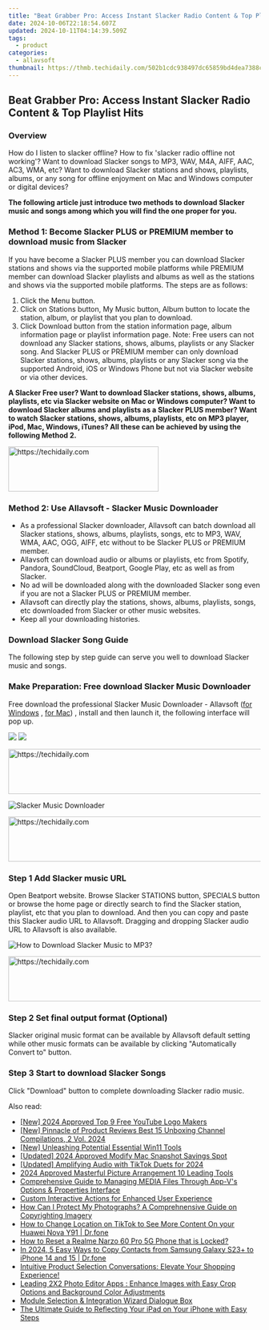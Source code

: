 ```yaml
---
title: "Beat Grabber Pro: Access Instant Slacker Radio Content & Top Playlist Hits"
date: 2024-10-06T22:18:54.607Z
updated: 2024-10-11T04:14:39.509Z
tags:
  - product
categories:
  - allavsoft
thumbnail: https://thmb.techidaily.com/502b1cdc938497dc65859bd4dea7388cbc83b5388aae8627911832c708fd7626.jpg
---
```


## Beat Grabber Pro: Access Instant Slacker Radio Content & Top Playlist Hits

### Overview

How do I listen to slacker offline? How to fix 'slacker radio offline not working'? Want to download Slacker songs to MP3, WAV, M4A, AIFF, AAC, AC3, WMA, etc? Want to download Slacker stations and shows, playlists, albums, or any song for offline enjoyment on Mac and Windows computer or digital devices?

**The following article just introduce two methods to download Slacker music and songs among which you will find the one proper for you.**

### Method 1: Become Slacker PLUS or PREMIUM member to download music from Slacker

If you have become a Slacker PLUS member you can download Slacker stations and shows via the supported mobile platforms while PREMIUM member can download Slacker playlists and albums as well as the stations and shows via the supported mobile platforms. The steps are as follows:

1. Click the Menu button.
2. Click on Stations button, My Music button, Album button to locate the station, album, or playlist that you plan to download.
3. Click Download button from the station information page, album information page or playlist information page. Note: Free users can not download any Slacker stations, shows, albums, playlists or any Slacker song. And Slacker PLUS or PREMIUM member can only download Slacker stations, shows, albums, playlists or any Slacker song via the supported Android, iOS or Windows Phone but not via Slacker website or via other devices.

**A Slacker Free user? Want to download Slacker stations, shows, albums, playlists, etc via Slacker website on Mac or Windows computer? Want to download Slacker albums and playlists as a Slacker PLUS member? Want to watch Slacker stations, shows, albums, playlists, etc on MP3 player, iPod, Mac, Windows, iTunes? All these can be achieved by using the following Method 2.**

<!-- affiliate ads begin -->
<a href="https://aligracehair.sjv.io/c/5597632/2006941/19272" target="_top" id="2006941">
  <img src="//a.impactradius-go.com/display-ad/19272-2006941" border="0" alt="https://techidaily.com" width="300" height="90"/>
</a>
<img height="0" width="0" src="https://aligracehair.sjv.io/i/5597632/2006941/19272" style="position:absolute;visibility:hidden;" border="0" />
<!-- affiliate ads end -->

### Method 2: Use Allavsoft - Slacker Music Downloader

* As a professional Slacker downloader, Allavsoft can batch download all Slacker stations, shows, albums, playlists, songs, etc to MP3, WAV, WMA, AAC, OGG, AIFF, etc without to be Slacker PLUS or PREMIUM member.
* Allavsoft can download audio or albums or playlists, etc from Spotify, Pandora, SoundCloud, Beatport, Google Play, etc as well as from Slacker.
* No ad will be downloaded along with the downloaded Slacker song even if you are not a Slacker PLUS or PREMIUM member.
* Allavsoft can directly play the stations, shows, albums, playlists, songs, etc downloaded from Slacker or other music websites.
* Keep all your downloading histories.

### Download Slacker Song Guide

The following step by step guide can serve you well to download Slacker music and songs.

### Make Preparation: Free download Slacker Music Downloader

Free download the professional Slacker Music Downloader - Allavsoft ([for Windows](https://tools.techidaily.com/allavsoft/products/) , [for Mac](https://tools.techidaily.com/allavsoft/products/)) , install and then launch it, the following interface will pop up.

[![](https://www.allavsoft.com/how-to/../images/how-to/free-download-win.jpg)](https://tools.techidaily.com/allavsoft/products/) [![](https://www.allavsoft.com/how-to/../images/how-to/free-download-mac.jpg)](https://tools.techidaily.com/allavsoft/products/)

<!-- affiliate ads begin -->
<a href="https://appsumo.8odi.net/c/5597632/2082521/7443" target="_top" id="2082521">
  <img src="//a.impactradius-go.com/display-ad/7443-2082521" border="0" alt="https://techidaily.com" width="728" height="90"/>
</a>
<img height="0" width="0" src="https://appsumo.8odi.net/i/5597632/2082521/7443" style="position:absolute;visibility:hidden;" border="0" />
<!-- affiliate ads end -->

![Slacker Music Downloader](https://www.allavsoft.com/how-to/../images/allavsoft/screen-shot-600.jpg)

<!-- affiliate ads begin -->
<a href="https://appsumo.8odi.net/c/5597632/2151883/7443" target="_top" id="2151883">
  <img src="//a.impactradius-go.com/display-ad/7443-2151883" border="0" alt="https://techidaily.com" width="728" height="90"/>
</a>
<img height="0" width="0" src="https://appsumo.8odi.net/i/5597632/2151883/7443" style="position:absolute;visibility:hidden;" border="0" />
<!-- affiliate ads end -->

### Step 1 Add Slacker music URL

Open Beatport website. Browse Slacker STATIONS button, SPECIALS button or browse the home page or directly search to find the Slacker station, playlist, etc that you plan to download. And then you can copy and paste this Slacker audio URL to Allavsoft. Dragging and dropping Slacker audio URL to Allavsoft is also available.

![How to Download Slacker Music to MP3?](https://www.allavsoft.com/how-to/../images/how-to/download-rtmp-video/download-rtmp-video.jpg)

<!-- affiliate ads begin -->
<a href="https://appsumo.8odi.net/c/5597632/2044586/7443" target="_top" id="2044586">
  <img src="//a.impactradius-go.com/display-ad/7443-2044586" border="0" alt="https://techidaily.com" width="728" height="90"/>
</a>
<img height="0" width="0" src="https://appsumo.8odi.net/i/5597632/2044586/7443" style="position:absolute;visibility:hidden;" border="0" />
<!-- affiliate ads end -->

### Step 2 Set final output format (Optional)

Slacker original music format can be available by Allavsoft default setting while other music formats can be available by clicking "Automatically Convert to" button.

### Step 3 Start to download Slacker Songs

Click "Download" button to complete downloading Slacker radio music.

<ins class="adsbygoogle"
     style="display:block"
     data-ad-format="autorelaxed"
     data-ad-client="ca-pub-7571918770474297"
     data-ad-slot="1223367746"></ins>

<ins class="adsbygoogle"
     style="display:block"
     data-ad-client="ca-pub-7571918770474297"
     data-ad-slot="8358498916"
     data-ad-format="auto"
     data-full-width-responsive="true"></ins>

<span class="atpl-alsoreadstyle">Also read:</span>
<div><ul>
<li><a href="https://youtube-sure.techidaily.com/024-approved-top-9-free-youtube-logo-makers/"><u>[New] 2024 Approved Top 9 Free YouTube Logo Makers</u></a></li>
<li><a href="https://extra-guidance.techidaily.com/new-pinnacle-of-product-reviews-best-15-unboxing-channel-compilations-2-vol-2024/"><u>[New] Pinnacle of Product Reviews Best 15 Unboxing Channel Compilations, 2 Vol. 2024</u></a></li>
<li><a href="https://some-guidance.techidaily.com/new-unleashing-potential-essential-win11-tools/"><u>[New] Unleashing Potential Essential Win11 Tools</u></a></li>
<li><a href="https://screen-activity-recording.techidaily.com/updated-2024-approved-modify-mac-snapshot-savings-spot/"><u>[Updated] 2024 Approved Modify Mac Snapshot Savings Spot</u></a></li>
<li><a href="https://tiktok-videos.techidaily.com/updated-amplifying-audio-with-tiktok-duets-for-2024/"><u>[Updated] Amplifying Audio with TikTok Duets for 2024</u></a></li>
<li><a href="https://extra-approaches.techidaily.com/2024-approved-masterful-picture-arrangement-10-leading-tools/"><u>2024 Approved Masterful Picture Arrangement 10 Leading Tools</u></a></li>
<li><a href="https://fox-sure.techidaily.com/comprehensive-guide-to-managing-media-files-through-app-vs-options-and-properties-interface/"><u>Comprehensive Guide to Managing MEDIA Files Through App-V's Options & Properties Interface</u></a></li>
<li><a href="https://fox-sure.techidaily.com/custom-interactive-actions-for-enhanced-user-experience/"><u>Custom Interactive Actions for Enhanced User Experience</u></a></li>
<li><a href="https://fox-sure.techidaily.com/how-can-i-protect-my-photographs-a-comprehnensive-guide-on-copyrighting-imagery/"><u>How Can I Protect My Photographs? A Comprehnensive Guide on Copyrighting Imagery</u></a></li>
<li><a href="https://location-social.techidaily.com/how-to-change-location-on-tiktok-to-see-more-content-on-your-huawei-nova-y91-drfone-by-drfone-virtual-android/"><u>How to Change Location on TikTok to See More Content On your Huawei Nova Y91 | Dr.fone</u></a></li>
<li><a href="https://easy-unlock-android.techidaily.com/how-to-reset-a-realme-narzo-60-pro-5g-phone-that-is-locked-by-drfone-android/"><u>How to Reset a Realme Narzo 60 Pro 5G Phone that is Locked?</u></a></li>
<li><a href="https://android-transfer.techidaily.com/in-2024-5-easy-ways-to-copy-contacts-from-samsung-galaxy-s23plus-to-iphone-14-and-15-drfone-by-drfone-transfer-from-android-transfer-from-android/"><u>In 2024, 5 Easy Ways to Copy Contacts from Samsung Galaxy S23+ to iPhone 14 and 15 | Dr.fone</u></a></li>
<li><a href="https://fox-sure.techidaily.com/intuitive-product-selection-conversations-elevate-your-shopping-experience/"><u>Intuitive Product Selection Conversations: Elevate Your Shopping Experience!</u></a></li>
<li><a href="https://fox-sure.techidaily.com/leading-2x2-photo-editor-apps-enhance-images-with-easy-crop-options-and-background-color-adjustments/"><u>Leading 2X2 Photo Editor Apps : Enhance Images with Easy Crop Options and Background Color Adjustments</u></a></li>
<li><a href="https://fox-sure.techidaily.com/module-selection-and-integration-wizard-dialogue-box/"><u>Module Selection & Integration Wizard Dialogue Box</u></a></li>
<li><a href="https://fox-sure.techidaily.com/the-ultimate-guide-to-reflecting-your-ipad-on-your-iphone-with-easy-steps/"><u>The Ultimate Guide to Reflecting Your iPad on Your iPhone with Easy Steps</u></a></li>
</ul></div>

